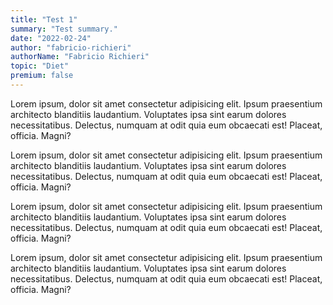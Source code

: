 ```yaml
---
title: "Test 1"
summary: "Test summary."
date: "2022-02-24"
author: "fabricio-richieri"
authorName: "Fabricio Richieri"
topic: "Diet"
premium: false
---
```


Lorem ipsum, dolor sit amet consectetur adipisicing elit. Ipsum praesentium architecto blanditiis laudantium. Voluptates ipsa sint earum dolores necessitatibus. Delectus, numquam at odit quia eum obcaecati est! Placeat, officia. Magni?

Lorem ipsum, dolor sit amet consectetur adipisicing elit. Ipsum praesentium architecto blanditiis laudantium. Voluptates ipsa sint earum dolores necessitatibus. Delectus, numquam at odit quia eum obcaecati est! Placeat, officia. Magni?

Lorem ipsum, dolor sit amet consectetur adipisicing elit. Ipsum praesentium architecto blanditiis laudantium. Voluptates ipsa sint earum dolores necessitatibus. Delectus, numquam at odit quia eum obcaecati est! Placeat, officia. Magni?

Lorem ipsum, dolor sit amet consectetur adipisicing elit. Ipsum praesentium architecto blanditiis laudantium. Voluptates ipsa sint earum dolores necessitatibus. Delectus, numquam at odit quia eum obcaecati est! Placeat, officia. Magni?
